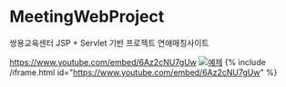 # MeetingWebProject
쌍용교육센터 JSP + Servlet 기반 프로젝트 연애매칭사이트


<a href="https://www.youtube.com/embed/6Az2cNU7gUw">https://www.youtube.com/embed/6Az2cNU7gUw</a>
[![예제](http://img.youtube.com/vi/RlQEoJaLQRA/0.jpg)](https://youtu.be/RlQEoJaLQRA?t=0s) 
{% include /iframe.html id="https://www.youtube.com/embed/6Az2cNU7gUw" %}  
